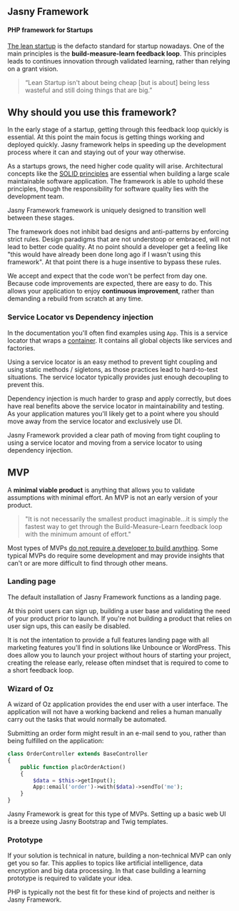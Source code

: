 Jasny Framework
----

#### PHP framework for Startups

[The lean startup](http://theleanstartup.com/) is the defacto standard for startup nowadays. One of the main principles
is the **build-measure-learn feedback loop**. This principles leads to continues innovation through validated learning,
rather than relying on a grant vision.

> “Lean Startup isn't about being cheap [but is about] being less wasteful and still doing things that are big.”


## Why should you use this framework?

In the early stage of a startup, getting through this feedback loop quickly is essential. At this point the main focus
is getting things working and deployed quickly. Jasny framework helps in speeding up the development process where it
can and staying out of your way otherwise.

As a startups grows, the need higher code quality will arise. Architectural concepts like the [SOLID principles](https://en.wikipedia.org/wiki/SOLID)
are essential when building a large scale maintainable software application. The framework is able to uphold these
principles, though the responsibility for software quality lies with the development team.

Jasny Framework framework is uniquely designed to transition well between these stages.

The framework does not inhibit bad designs and anti-patterns by enforcing strict rules. Design paradigms that are not
understoop or embraced, will not lead to better code quality. At no point should a developer get a feeling like "this
would have already been done long ago if I wasn't using this framework". At that point there is a huge insentive to
bypass these rules.

We accept and expect that the code won't be perfect from day one. Because code improvements are expected, there are
easy to do. This allows your application to enjoy **continuous improvement**, rather than demanding a rebuild from
scratch at any time.

### Service Locator vs Dependency injection

In the documentation you'll often find examples using `App`. This is a service locator that wraps a 
[container](https://github.com/container-interop/fig-standards/blob/master/proposed/container.md). It contains all
global objects like services and factories.

Using a service locator is an easy method to prevent tight coupling and using static methods / sigletons, as those
practices lead to hard-to-test situations. The service locator typically provides just enough decoupling to prevent
this.

Dependency injection is much harder to grasp and apply correctly, but does have real benefits above the service
locator in maintainability and testing. As your application matures you'll likely get to a point where you should move
away from the service locator and exclusively use DI.

Jasny Framework provided a clear path of moving from tight coupling to using a service locator and moving from a
service locator to using dependency injection.


## MVP

A **minimal viable product** is anything that allows you to validate assumptions with minimal effort. An MVP is not an
early version of your product.

> "It is not necessarily the smallest product imaginable...it is simply the fastest way to get through the
> Build-Measure-Learn feedback loop with the minimum amount of effort." 

Most types of MVPs [do not require a developer to build anything](http://blog.strategyzer.com/posts/2015/5/7/dont-build-when-you-build-measure-learn).
Some typical MVPs do require some development and may provide insights that can't or are more difficult to find through
other means.

### Landing page

The default installation of Jasny Framework functions as a landing page.

At this point users can sign up, building a user base and validating the need of your product prior to launch. If
you're not building a product that relies on user sign ups, this can easily be disabled.

It is not the intentation to provide a full features landing page with all marketing features you'll find in solutions
like Unbounce or WordPress. This does allow you to launch your project without hours of starting your project,
creating the release early, release often mindset that is required to come to a short feedback loop.

### Wizard of Oz

A wizard of Oz application provides the end user with a user interface. The application will not have a working
backend and relies a human manually carry out the tasks that would normally be automated.

Submitting an order form might result in an e-mail send to you, rather than being fulfilled on the application: 

```php
class OrderController extends BaseController
{
    public function placOrderAction()
    {
        $data = $this->getInput();
        App::email('order')->with($data)->sendTo('me');
    }
}
```

Jasny Framework is great for this type of MVPs. Setting up a basic web UI is a breeze using Jasny Bootstrap and Twig
templates.

### Prototype

If your solution is technical in nature, building a non-technical MVP can only get you so far. This applies to topics
like artificial intelligence, data encryption and big data processing. In that case building a learning prototype is
required to validate your idea.

PHP is typically not the best fit for these kind of projects and neither is Jasny Framework.


